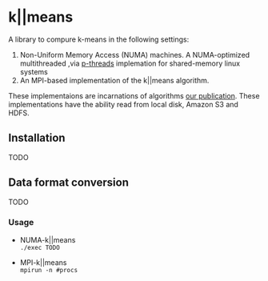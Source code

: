 # k||means

A library to compure k-means in the following settings:
1. Non-Uniform Memory Access (NUMA) machines. A NUMA-optimized multithreaded
    ,via [p-threads](https://computing.llnl.gov/tutorials/pthreads/) implemation for shared-memory linux
    systems
2. An MPI-based implementation of the k||means algorithm.

These implementaions are incarnations of algorithms
[our publication](https://arxiv.org/abs/1606.08905). These implementations have the ability read from local disk, Amazon S3 and HDFS.

## Installation

TODO

## Data format conversion

TODO

### Usage
* NUMA-k||means  
	`./exec TODO`

* MPI-k||means  
`mpirun -n #procs `